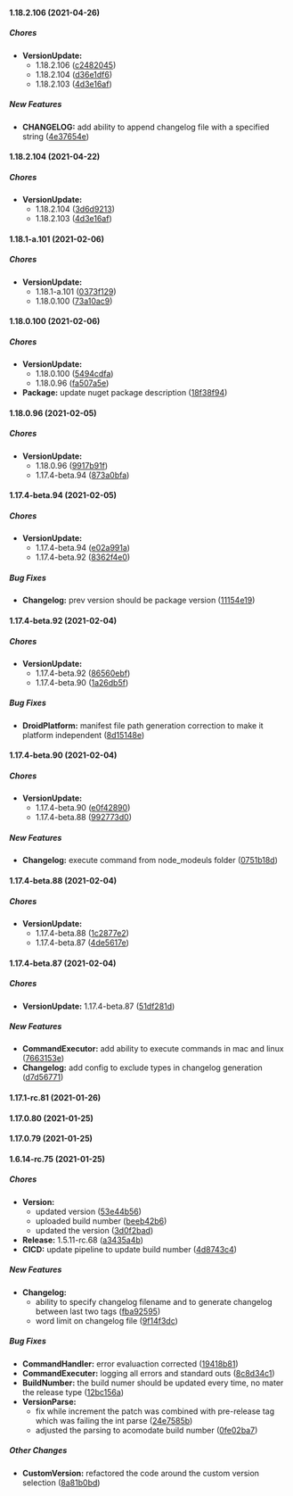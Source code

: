 #### 1.18.2.106 (2021-04-26)

##### Chores

* **VersionUpdate:**
  *  1.18.2.106 ([c2482045](https://github.com/shrknt35/release/commit/c2482045bdd0ae517a85420433819236cf68b0f3))
  *  1.18.2.104 ([d36e1df6](https://github.com/shrknt35/release/commit/d36e1df678585b9908276140d7f81907af95a844))
  *  1.18.2.103 ([4d3e16af](https://github.com/shrknt35/release/commit/4d3e16af54f62b45b557ac577517631e1e750081))

##### New Features

* **CHANGELOG:**  add ability to append changelog file with a specified string ([4e37654e](https://github.com/shrknt35/release/commit/4e37654e04322e31ad74a458965028d8da52cf76))

#### 1.18.2.104 (2021-04-22)

##### Chores

* **VersionUpdate:**
  *  1.18.2.104 ([3d6d9213](https://github.com/shrknt35/release/commit/3d6d9213ac0d07431e26258fc2671ff7706a9ebe))
  *  1.18.2.103 ([4d3e16af](https://github.com/shrknt35/release/commit/4d3e16af54f62b45b557ac577517631e1e750081))

#### 1.18.1-a.101 (2021-02-06)

##### Chores

* **VersionUpdate:**
  *  1.18.1-a.101 ([0373f129](https://github.com/shrknt35/release/commit/0373f129c8d9d925a5e490e43eaf3cdda962260c))
  *  1.18.0.100 ([73a10ac9](https://github.com/shrknt35/release/commit/73a10ac9ebffef0a84923c6c32ba5b9a78101b3f))

#### 1.18.0.100 (2021-02-06)

##### Chores

* **VersionUpdate:**
  *  1.18.0.100 ([5494cdfa](https://github.com/shrknt35/release/commit/5494cdfad4038a809f4ada3250f422c864a55177))
  *  1.18.0.96 ([fa507a5e](https://github.com/shrknt35/release/commit/fa507a5ea01eb251e38e6b19bd50705f41b2ae37))
* **Package:**  update nuget package description ([18f38f94](https://github.com/shrknt35/release/commit/18f38f9489bf6744683c2c996c781a3cb7bd5b36))

#### 1.18.0.96 (2021-02-05)

##### Chores

* **VersionUpdate:**
  *  1.18.0.96 ([9917b91f](https://github.com/shrknt35/release/commit/9917b91f30081af487de4d567d53a3f9f2c7f58e))
  *  1.17.4-beta.94 ([873a0bfa](https://github.com/shrknt35/release/commit/873a0bfa7e297dbe5d03f1c2b4ec950224e5c89a))

#### 1.17.4-beta.94 (2021-02-05)

##### Chores

* **VersionUpdate:**
  *  1.17.4-beta.94 ([e02a991a](https://github.com/shrknt35/release/commit/e02a991a38ef63c6de93ed38f30488e55577460f))
  *  1.17.4-beta.92 ([8362f4e0](https://github.com/shrknt35/release/commit/8362f4e0a25a47738eb9178a9877efb5d7a7e53d))

##### Bug Fixes

* **Changelog:**  prev version should be package version ([11154e19](https://github.com/shrknt35/release/commit/11154e1932b1cb8fc2ab86019f30bcc527d077e7))

#### 1.17.4-beta.92 (2021-02-04)

##### Chores

* **VersionUpdate:**
  *  1.17.4-beta.92 ([86560ebf](https://github.com/shrknt35/release/commit/86560ebfc10eed998d86f408424e1025e60e8159))
  *  1.17.4-beta.90 ([1a26db5f](https://github.com/shrknt35/release/commit/1a26db5f808a13b7a4470f2d0f95ad2ab2f45b4b))

##### Bug Fixes

* **DroidPlatform:**  manifest file path generation correction to make it platform independent ([8d15148e](https://github.com/shrknt35/release/commit/8d15148e2defe160456ca0200a21effa6d8cca8c))

#### 1.17.4-beta.90 (2021-02-04)

##### Chores

* **VersionUpdate:**
  *  1.17.4-beta.90 ([e0f42890](https://github.com/shrknt35/release/commit/e0f42890ef597c801f328a7d2c6b47dd67754a65))
  *  1.17.4-beta.88 ([992773d0](https://github.com/shrknt35/release/commit/992773d0f499a0d92801c75f39298c0e6dc33fcb))

##### New Features

* **Changelog:**  execute command from node_modeuls folder ([0751b18d](https://github.com/shrknt35/release/commit/0751b18d0474353f8427ff4a7f12b97d6dd35512))

#### 1.17.4-beta.88 (2021-02-04)

##### Chores

* **VersionUpdate:**
  *  1.17.4-beta.88 ([1c2877e2](https://github.com/shrknt35/release/commit/1c2877e21245ef0d3d5cebc3b0a21092e2e4970f))
  *  1.17.4-beta.87 ([4de5617e](https://github.com/shrknt35/release/commit/4de5617e1c0810a207d6cab01118eb4ff898dfee))

#### 1.17.4-beta.87 (2021-02-04)

##### Chores

* **VersionUpdate:**  1.17.4-beta.87 ([51df281d](https://github.com/shrknt35/release/commit/51df281da47cff77dc5ce1633392ecdd1221ca9e))

##### New Features

* **CommandExecutor:**  add ability to execute commands in mac and linux ([7663153e](https://github.com/shrknt35/release/commit/7663153e4ecdcbed36d99dc9964f72e810afc6d4))
* **Changelog:**  add config to exclude types in changelog generation ([d7d56771](https://github.com/shrknt35/release/commit/d7d56771092a6b7fabb1342b9cc4ed637e7ec58d))

#### 1.17.1-rc.81 (2021-01-26)

#### 1.17.0.80 (2021-01-25)

#### 1.17.0.79 (2021-01-25)

#### 1.6.14-rc.75 (2021-01-25)

##### Chores

* **Version:**
  *  updated version ([53e44b56](https://github.com/shrknt35/release/commit/53e44b569cad415b4af21470865395ccd2b40438))
  *  uploaded build number ([beeb42b6](https://github.com/shrknt35/release/commit/beeb42b6628349fe5870c7cac9d4bd8dc3ec0486))
  *  updated the version ([3d0f2bad](https://github.com/shrknt35/release/commit/3d0f2bad2e9983c58cc0a33364fcaab32b330d42))
* **Release:**  1.5.11-rc.68 ([a3435a4b](https://github.com/shrknt35/release/commit/a3435a4b24ed57702506ff58f677b3cbd2a66903))
* **CICD:**  update pipeline to update build number ([4d8743c4](https://github.com/shrknt35/release/commit/4d8743c4c0c165a4678a08660356a87b30eae95c))

##### New Features

* **Changelog:**
  *  ability to specify changelog filename and to generate changelog between last two tags ([fba92595](https://github.com/shrknt35/release/commit/fba92595bb9ac14884670fabfdccec362ad93233))
  *  word limit on changelog file ([9f14f3dc](https://github.com/shrknt35/release/commit/9f14f3dc241515a960ea83ca94fcdbc2bdc7baaf))

##### Bug Fixes

* **CommandHandler:**  error evaluaction corrected ([19418b81](https://github.com/shrknt35/release/commit/19418b81d0becad05bc5c2688d0f78a6672d29ca))
* **CommandExecuter:**  logging all errors and standard outs ([8c8d34c1](https://github.com/shrknt35/release/commit/8c8d34c15eb00ead072db160b9b0976db3e98b1b))
* **BuildNumber:**  the build numer should be updated every time, no mater the release type ([12bc156a](https://github.com/shrknt35/release/commit/12bc156a41de98eb4de0ec7e78b3997877f8312f))
* **VersionParse:**
  *  fix while increment the patch was combined with pre-release tag which was failing the int parse ([24e7585b](https://github.com/shrknt35/release/commit/24e7585ba8afb526ebc5c3f131b444c06e6528e5))
  *  adjusted the parsing to acomodate build number ([0fe02ba7](https://github.com/shrknt35/release/commit/0fe02ba76d15ea6dbc96d6c6ccb0dfb85ee14718))

##### Other Changes

* **CustomVersion:**  refactored the code around the custom version selection ([8a81b0bd](https://github.com/shrknt35/release/commit/8a81b0bd89d6cbdc61c9fa602ea90368a0893dd2))


